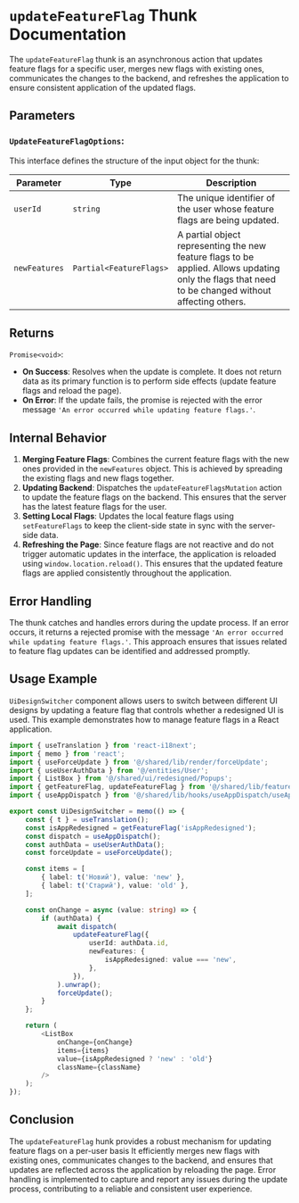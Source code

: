#  `updateFeatureFlag` Thunk Documentation

The `updateFeatureFlag` thunk is an asynchronous action that updates feature flags for a specific user, merges new flags with existing ones, communicates the changes to the backend, and refreshes the application to ensure consistent application of the updated flags.

## Parameters

### `UpdateFeatureFlagOptions`:
This interface defines the structure of the input object for the thunk:

| Parameter  | Type                    | Description                                     |
|------------|-------------------------|-------------------------------------------------|
| `userId`   | `string`                | The unique identifier of the user whose feature flags are being updated. |
| `newFeatures` | `Partial<FeatureFlags>` | A partial object representing the new feature flags to be applied. Allows updating only the flags that need to be changed without affecting others.  |

## Returns

`Promise<void>`: 
- **On Success**: Resolves when the update is complete. It does not return data as its primary function is to perform side effects (update feature flags and reload the page).
- **On Error**: If the update fails, the promise is rejected with the error message `'An error occurred while updating feature flags.'`.



## Internal Behavior
1. **Merging Feature Flags**: Combines the current feature flags with the new ones provided in the `newFeatures` object. This is achieved by spreading the existing flags and new flags together.
2. **Updating Backend**: Dispatches the `updateFeatureFlagsMutation` action to update the feature flags on the backend. This ensures that the server has the latest feature flags for the user.
3. **Setting Local Flags**: Updates the local feature flags using `setFeatureFlags` to keep the client-side state in sync with the server-side data.
4. **Refreshing the Page**: Since feature flags are not reactive and do not trigger automatic updates in the interface, the application is reloaded using `window.location.reload()`. This ensures that the updated feature flags are applied consistently throughout the application.

## Error Handling

The thunk catches and handles errors during the update process. If an error occurs, it returns a rejected promise with the message `'An error occurred while updating feature flags.'`.
This approach ensures that issues related to feature flag updates can be identified and addressed promptly.

## Usage Example
`UiDesignSwitcher` component allows users to switch between different UI designs by updating a feature flag that controls whether a redesigned UI is used. This example demonstrates how to manage feature flags in a React application.

```typescript jsx
import { useTranslation } from 'react-i18next';
import { memo } from 'react';
import { useForceUpdate } from '@/shared/lib/render/forceUpdate';
import { useUserAuthData } from '@/entities/User';
import { ListBox } from '@/shared/ui/redesigned/Popups';
import { getFeatureFlag, updateFeatureFlag } from '@/shared/lib/features';
import { useAppDispatch } from '@/shared/lib/hooks/useAppDispatch/useAppDispatch';

export const UiDesignSwitcher = memo(() => {
    const { t } = useTranslation();
    const isAppRedesigned = getFeatureFlag('isAppRedesigned');
    const dispatch = useAppDispatch();
    const authData = useUserAuthData();
    const forceUpdate = useForceUpdate();

    const items = [
        { label: t('Новий'), value: 'new' },
        { label: t('Старий'), value: 'old' },
    ];

    const onChange = async (value: string) => {
        if (authData) {
            await dispatch(
                updateFeatureFlag({
                    userId: authData.id,
                    newFeatures: {
                        isAppRedesigned: value === 'new',
                    },
                }),
            ).unwrap();
            forceUpdate();
        }
    };

    return (
        <ListBox
            onChange={onChange}
            items={items}
            value={isAppRedesigned ? 'new' : 'old'}
            className={className}
        />
    );
});
```

## Conclusion 
The `updateFeatureFlag` hunk provides a robust mechanism for updating feature flags on a per-user basis
It efficiently merges new flags with existing ones, communicates changes to the backend, and ensures that updates are reflected across the application by reloading the page. 
Error handling is implemented to capture and report any issues during the update process, contributing to a reliable and consistent user experience.
